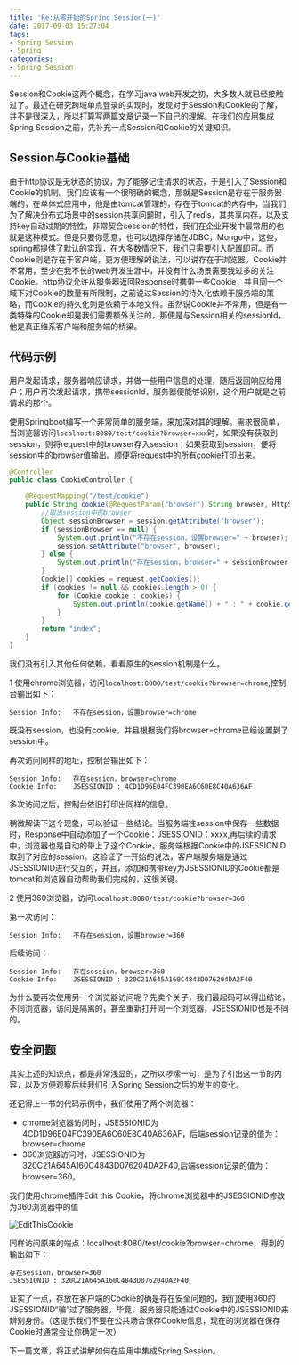 ```yaml
---
title: 'Re:从零开始的Spring Session(一)'
date: 2017-09-03 15:27:04
tags: 
- Spring Session
- Spring
categories:
- Spring Session
---
```


Session和Cookie这两个概念，在学习java web开发之初，大多数人就已经接触过了。最近在研究跨域单点登录的实现时，发现对于Session和Cookie的了解，并不是很深入，所以打算写两篇文章记录一下自己的理解。在我们的应用集成Spring Session之前，先补充一点Session和Cookie的关键知识。

## Session与Cookie基础

由于http协议是无状态的协议，为了能够记住请求的状态，于是引入了Session和Cookie的机制。我们应该有一个很明确的概念，那就是Session是存在于服务器端的，在单体式应用中，他是由tomcat管理的，存在于tomcat的内存中，当我们为了解决分布式场景中的session共享问题时，引入了redis，其共享内存，以及支持key自动过期的特性，非常契合session的特性，我们在企业开发中最常用的也就是这种模式。但是只要你愿意，也可以选择存储在JDBC，Mongo中，这些，spring都提供了默认的实现，在大多数情况下，我们只需要引入配置即可。而Cookie则是存在于客户端，更方便理解的说法，可以说存在于浏览器。Cookie并不常用，至少在我不长的web开发生涯中，并没有什么场景需要我过多的关注Cookie。http协议允许从服务器返回Response时携带一些Cookie，并且同一个域下对Cookie的数量有所限制，之前说过Session的持久化依赖于服务端的策略，而Cookie的持久化则是依赖于本地文件。虽然说Cookie并不常用，但是有一类特殊的Cookie却是我们需要额外关注的，那便是与Session相关的sessionId，他是真正维系客户端和服务端的桥梁。

<!-- more -->

## 代码示例

用户发起请求，服务器响应请求，并做一些用户信息的处理，随后返回响应给用户；用户再次发起请求，携带sessionId，服务器便能够识别，这个用户就是之前请求的那个。

使用Springboot编写一个非常简单的服务端，来加深对其的理解。需求很简单，当浏览器访问`localhost:8080/test/cookie?browser=xxx`时，如果没有获取到session，则将request中的browser存入session；如果获取到session，便将session中的browser值输出。顺便将request中的所有cookie打印出来。

```java
@Controller
public class CookieController {

    @RequestMapping("/test/cookie")
    public String cookie(@RequestParam("browser") String browser, HttpServletRequest request, HttpSession session) {
        //取出session中的browser
        Object sessionBrowser = session.getAttribute("browser");
        if (sessionBrowser == null) {
            System.out.println("不存在session，设置browser=" + browser);
            session.setAttribute("browser", browser);
        } else {
            System.out.println("存在session，browser=" + sessionBrowser.toString());
        }
        Cookie[] cookies = request.getCookies();
        if (cookies != null && cookies.length > 0) {
            for (Cookie cookie : cookies) {
                System.out.println(cookie.getName() + " : " + cookie.getValue());
            }
        }
        return "index";
    }
}
```

我们没有引入其他任何依赖，看看原生的session机制是什么。

1 使用chrome浏览器，访问`localhost:8080/test/cookie?browser=chrome`,控制台输出如下：

```
Session Info:	不存在session，设置browser=chrome
```

既没有session，也没有cookie，并且根据我们将browser=chrome已经设置到了session中。

再次访问同样的地址，控制台输出如下：

```
Session Info:	存在session，browser=chrome
Cookie Info:	JSESSIONID : 4CD1D96E04FC390EA6C60E8C40A636AF
```

多次访问之后，控制台依旧打印出同样的信息。

稍微解读下这个现象，可以验证一些结论。当服务端往session中保存一些数据时，Response中自动添加了一个Cookie：JSESSIONID：xxxx,再后续的请求中，浏览器也是自动的带上了这个Cookie，服务端根据Cookie中的JSESSIONID取到了对应的session。这验证了一开始的说法，客户端服务端是通过JSESSIONID进行交互的，并且，添加和携带key为JSESSIONID的Cookie都是tomcat和浏览器自动帮助我们完成的，这很关键。

2 使用360浏览器，访问`localhost:8080/test/cookie?browser=360`

第一次访问：

```
Session Info:	不存在session，设置browser=360
```

后续访问：

```
Session Info:	存在session，browser=360
Cookie Info:	JSESSIONID : 320C21A645A160C4843D076204DA2F40
```

为什么要再次使用另一个浏览器访问呢？先卖个关子，我们最起码可以得出结论，不同浏览器，访问是隔离的，甚至重新打开同一个浏览器，JSESSIONID也是不同的。

## 安全问题

其实上述的知识点，都是非常浅显的，之所以啰嗦一句，是为了引出这一节的内容，以及方便观察后续我们引入Spring Session之后的发生的变化。

还记得上一节的代码示例中，我们使用了两个浏览器：

- chrome浏览器访问时，JSESSIONID为4CD1D96E04FC390EA6C60E8C40A636AF，后端session记录的值为：browser=chrome
- 360浏览器访问时，JSESSIONID为320C21A645A160C4843D076204DA2F40,后端session记录的值为：browser=360。

我们使用chrome插件Edit this Cookie，将chrome浏览器中的JSESSIONID修改为360浏览器中的值

![EditThisCookie](http://ov0zuistv.bkt.clouddn.com/image/EditThisCookie.png)

同样访问原来的端点：localhost:8080/test/cookie?browser=chrome，得到的输出如下：

```
存在session，browser=360
JSESSIONID : 320C21A645A160C4843D076204DA2F40
```

证实了一点，存放在客户端的Cookie的确是存在安全问题的，我们使用360的JSESSIONID“骗”过了服务器。毕竟，服务器只能通过Cookie中的JSESSIONID来辨别身份。（这提示我们不要在公共场合保存Cookie信息，现在的浏览器在保存Cookie时通常会让你确定一次）

下一篇文章，将正式讲解如何在应用中集成Spring Session。